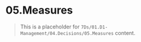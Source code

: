 # 05.Measures

> This is a placeholder for `7Ds/01.D1-Management/04.Decisions/05.Measures` content.
